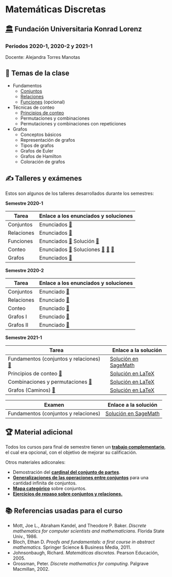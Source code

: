 # Matemáticas Discretas
## [🏛️](http://www.konradlorenz.edu.co/es/aspirantes/carreras-universitarias/carrera-de-matematicas/presentacion.html) Fundación Universitaria Konrad Lorenz 
### Periodos 2020-1, 2020-2 y 2021-1

Docente: Alejandra Torres Manotas 

## 📔 Temas de la clase

* Fundamentos
   * [Conjuntos](https://drive.google.com/file/d/1j0qbEwF1FmImlgEe95jV2ML-r7cGQAGX/view?usp=share_link)
   * [Relaciones](https://drive.google.com/file/d/1wAwijN2-hOtUOaDa_l-tCb29VcJFsE9H/view?usp=share_link)
   * [Funciones](https://drive.google.com/file/d/1Is1RFdPSAiBFiyNHsQXTOgNtY3YLXOa8/view?usp=share_link) (opcional)
* Técnicas de conteo 
   * [Principios de conteo](https://drive.google.com/file/d/1ZW5PFH7rg0rjGw4kMURSgFJsYSJ_m9bP/view?usp=share_link)
   * Permutaciones y combinaciones
   * Permutaciones y combinaciones con repeticiones
* Grafos
   * Conceptos básicos
   * Representación de grafos
   * Tipos de grafos
   * Grafos de Euler
   * Grafos de Hamilton
   * Coloración de grafos
   
## ✍️ Talleres y exámenes

Estos son algunos de los talleres desarrollados durante los semestres:

**Semestre 2020-1**

| Tarea | Enlace a los enunciados y soluciones|
| ---------- | ---------- |
| Conjuntos | Enunciados [🔎](https://drive.google.com/file/d/1UruQdNjwH-5tQ1LVg4Dk8J3vPC_QZiJW/view?usp=sharing) |
| Relaciones| Enunciados [🔎](https://drive.google.com/file/d/112ZxVDzN3Bh7lg7p22ejyLE3QyrHxZYm/view?usp=sharing)|
| Funciones | Enunciados [🔎](https://drive.google.com/file/d/1Gb4pUO7sZ6nr7ETFFgESQ-XB2S25pcyz/view?usp=sharing) Solución [📝](https://drive.google.com/file/d/1Go8DCRRRRX6wTPzrTSYxyrKXk8Q_5hAf/view?usp=sharing)|
| Conteo | Enunciados [🔎](https://drive.google.com/file/d/10efJKduF15Wghwv9IlItHMBIUntAoIxD/view?usp=sharing) Soluciones [📝](https://drive.google.com/file/d/1oc5nNZjOAcX7pi0iETPY-MjEq_ZREnWP/view?usp=sharing) [📝](https://drive.google.com/file/d/1CwY-T3jDNa3TXQmhLwAfiy5Do0HE7Xnr/view?usp=sharing) [📝](https://drive.google.com/file/d/17lfmprNJF3dU5h1C1dxwOplVAOZys5nz/view?usp=sharing)|
| Grafos | Enunciados [🔎](https://drive.google.com/file/d/1cj8_pXKwTTJjkqWJPpFS9somn251cPqZ/view?usp=sharing)|

**Semestre 2020-2**

| Tarea | Enlace a los enunciados y soluciones|
| ---------- | ---------- | 
| Conjuntos |Enunciado [🔎](https://drive.google.com/file/d/1QHzs-Qbi1WIx1xL_oPBNt_jdzAk66ahh/view?usp=share_link)|
| Relaciones |Enunciado [🔎](https://drive.google.com/file/d/1-HFpLLNk1OOKPRozzd9FSvBpm_y0hCNY/view?usp=share_link)|
| Conteo |Enunciado [🔎](https://drive.google.com/file/d/1UJNQC8NVhrVr1jV0kvNHl9T9ZJH3KjcU/view?usp=share_link)|
| Grafos I|Enunciado [🔎](https://drive.google.com/file/d/1Wo5ZXmUQotdZCcW1cTfcbyea8aoFF0GU/view?usp=share_link)|
| Grafos II|Enunciado [🔎](https://drive.google.com/file/d/1ijOIDDeKRhukGOpyCveK3iljZml3PM8S/view?usp=share_link)|

**Semestre 2021-1**

| Tarea | Enlace a la solución|
| ---------- | ---------- |
| Fundamentos (conjuntos y relaciones) [🔎](https://drive.google.com/file/d/1q0oxPhZO3BzvCB96Z5PVK0birK7paFdI/view?usp=share_link) | [Solución en SageMath](https://alejandratm.github.io/DiscreteMaths-KL/SolTalleres/Tarea1(2021-1)Fundamentos/Solucion-Tarea-1.html)   |
| Principios de conteo [🔎](https://drive.google.com/file/d/1ONY6fwGpvShvMZsqRjKH3ob1zj0wBVh7/view?usp=share_link) | [Solución en LaTeX](https://drive.google.com/file/d/1tD21HlR2GMpnxe9q343gSMBbBxWNhXgT/view?usp=sharing)   |
| Combinaciones y permutaciones [🔎](https://drive.google.com/file/d/1QbzFp_IopWdC8VpGhKM3yJAcP0V781Xb/view?usp=share_link)| [Solución en LaTeX](https://drive.google.com/file/d/1bMmk84q1XAXUWuKhhBu2unYwCqGCdADj/view?usp=sharing) |
|Grafos (Caminos) [🔎](https://drive.google.com/file/d/1UNvbnrI4Xy9Th1Iwa4ZRfgPOGRafpB82/view?usp=share_link) | [Solución en LaTeX](https://drive.google.com/file/d/1mdWTW5jRwPJBsLZg52-DRpQ4JA6iJhbs/view?usp=sharing) |

| Examen | Enlace a la solución|
| ---------- | ---------- |
| Fundamentos (conjuntos y relaciones)  | [Solución en SageMath](https://alejandratm.github.io/DiscreteMaths-KL/SolParcial/SolucionExamen1-Fundamentos2021.html)   |

## 🏆 Material adicional

Todos los cursos para final de semestre tienen un [**trabajo complementario**](https://drive.google.com/file/d/1D-GfFhofcCS3IqqlOn3N1-79H-3hQV4D/view?usp=share_link), el cual era opcional, con el objetivo de mejorar su calificación.

Otros materiales adiconales:

* Demostración del [**cardinal del conjunto de partes**](https://drive.google.com/file/d/1tO0m2-c93jaW83eVdOlnvfO4ZZATV8Ir/view?usp=share_link). 
* [**Generalizaciones de las operaciones entre conjuntos**](https://drive.google.com/file/d/1qmpLwq8ZmOMXlNa38ZBzeFRgwV2qmfyH/view?usp=share_link) para una cantidad infinita de conjuntos.
* [**Mapa categórico**](https://drive.google.com/file/d/1T149F3bIrq1pOusEwidToryPmeCEy76S/view?usp=share_link) sobre conjuntos.
* [**Ejercicios de repaso sobre conjuntos y relaciones.**](https://drive.google.com/file/d/1tr6RX8qhR1GYCFmMq9xLk_gM1QphcGTF/view?usp=share_link)

## 📚 Referencias usadas para el curso

* Mott, Joe L., Abraham Kandel, and Theodore P. Baker. *Discrete mathematics for computer scientists and mathematicians.* Florida State Univ., 1986.
* Bloch, Ethan D. *Proofs and fundamentals: a first course in abstract mathematics.* Springer Science & Business Media, 2011.
* Johnsonbaugh, Richard. *Matemáticas discretas*. Pearson Educación, 2005.
* Grossman, Peter. *Discrete mathematics for computing*. Palgrave Macmillan, 2002.
